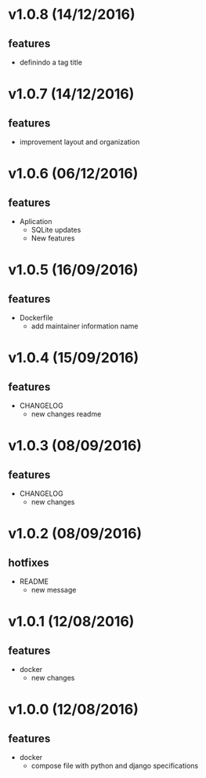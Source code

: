 v1.0.8 (14/12/2016)
===================
## features
- definindo a tag title

v1.0.7 (14/12/2016)
===================
## features
- improvement layout and organization

v1.0.6 (06/12/2016)
===================
## features
- Aplication
    - SQLite updates
    - New features

v1.0.5 (16/09/2016)
===================
## features
- Dockerfile
   - add maintainer information name

v1.0.4 (15/09/2016)
===================
## features
- CHANGELOG
   - new changes readme

v1.0.3 (08/09/2016)
===================
## features
- CHANGELOG
   - new changes

v1.0.2 (08/09/2016)
===================
## hotfixes
- README
   - new message

v1.0.1 (12/08/2016)
===================
## features
- docker
   - new changes

v1.0.0 (12/08/2016)
===================
## features
- docker
    - compose file with python and django specifications
